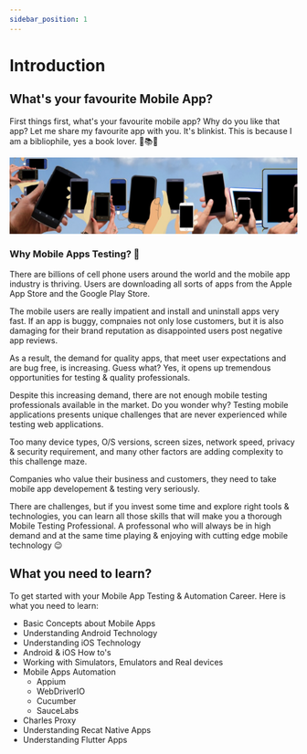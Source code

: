 ```yaml
---
sidebar_position: 1
---
```


# Introduction

## What's your favourite Mobile App?
First things first, what's your favourite mobile app? Why do you like that app? Let me share my favourite app with you. It's blinkist. This is because I am a bibliophile, yes a book lover. 💙📚💚

![](./images/mobiles.png)

### Why Mobile Apps Testing? 📱
There are billions of cell phone users around the world and the mobile app industry is thriving. Users are downloading all sorts of apps from the Apple App Store and the Google Play Store.

The mobile users are really impatient and install and uninstall apps very fast. If an app is buggy, compnaies not only lose customers, but it is also damaging for their brand reputation as disappointed users post negative app reviews.

As a result, the demand for quality apps, that meet user expectations and are bug free, is increasing. Guess what? Yes, it opens up tremendous opportunities for testing & quality professionals.

Despite this increasing demand, there are not enough mobile testing professionals available in the market. Do you wonder why? Testing mobile applications presents unique challenges that are never experienced while testing web applications.

Too many device types, O/S versions, screen sizes, network speed, privacy & security requirement, and many other factors are adding complexity to this challenge maze.

Companies who value their business and customers, they need to take mobile app developement & testing very seriously.

There are challenges, but if you invest some time and explore right tools & technologies, you can learn all those skills that will make you a thorough Mobile Testing Professional. A professonal who will always be in high demand and at the same time playing & enjoying with cutting edge mobile technology 😉

## What you need to learn?
To get started with your Mobile App Testing & Automation Career. Here is what you need to learn:

- Basic Concepts about Mobile Apps
- Understanding Android Technology
- Understanding iOS Technology
- Android & iOS How to's
- Working with Simulators, Emulators and Real devices
- Mobile Apps Automation
  - Appium
  - WebDriverIO
  - Cucumber
  - SauceLabs
- Charles Proxy
- Understanding Recat Native Apps
- Understanding Flutter Apps